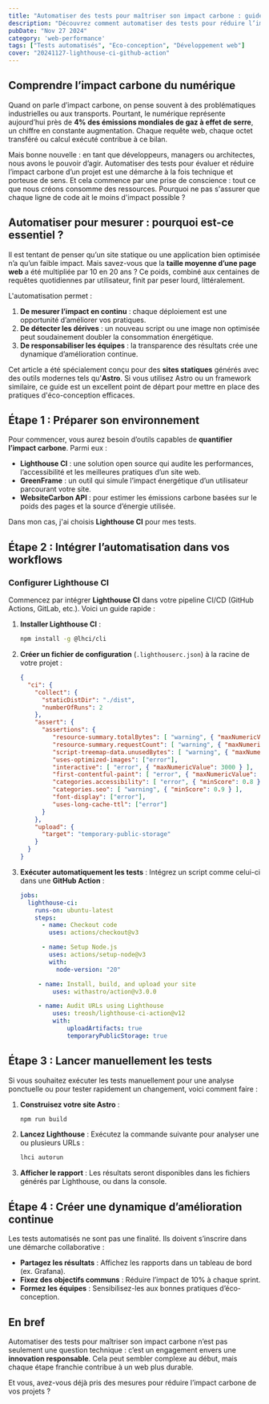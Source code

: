 ```yaml
---
title: "Automatiser des tests pour maîtriser son impact carbone : guide pratique"
description: "Découvrez comment automatiser des tests pour réduire l’impact carbone de vos projets numériques, grâce à un guide accessible et innovant."
pubDate: "Nov 27 2024"
category: 'web-performance'
tags: ["Tests automatisés", "Eco-conception", "Développement web"]
cover: "20241127-lighthouse-ci-github-action"
---
```


## Comprendre l’impact carbone du numérique

Quand on parle d’impact carbone, on pense souvent à des problématiques industrielles ou aux transports. Pourtant, le numérique représente aujourd’hui près de **4% des émissions mondiales de gaz à effet de serre**, un chiffre en constante augmentation. Chaque requête web, chaque octet transféré ou calcul exécuté contribue à ce bilan.

Mais bonne nouvelle : en tant que développeurs, managers ou architectes, nous avons le pouvoir d’agir. Automatiser des tests pour évaluer et réduire l’impact carbone d’un projet est une démarche à la fois technique et porteuse de sens. Et cela commence par une prise de conscience : tout ce que nous créons consomme des ressources. Pourquoi ne pas s'assurer que chaque ligne de code ait le moins d'impact possible ?

## Automatiser pour mesurer : pourquoi est-ce essentiel ?

Il est tentant de penser qu’un site statique ou une application bien optimisée n’a qu’un faible impact. Mais savez-vous que la **taille moyenne d’une page web** a été multipliée par 10 en 20 ans ? Ce poids, combiné aux centaines de requêtes quotidiennes par utilisateur, finit par peser lourd, littéralement.

L'automatisation permet :

1. **De mesurer l’impact en continu** : chaque déploiement est une opportunité d’améliorer vos pratiques.
2. **De détecter les dérives** : un nouveau script ou une image non optimisée peut soudainement doubler la consommation énergétique.
3. **De responsabiliser les équipes** : la transparence des résultats crée une dynamique d’amélioration continue.

Cet article a été spécialement conçu pour des **sites statiques** générés avec des outils modernes tels qu'**Astro**. Si vous utilisez Astro ou un framework similaire, ce guide est un excellent point de départ pour mettre en place des pratiques d'éco-conception efficaces.

## Étape 1 : Préparer son environnement

Pour commencer, vous aurez besoin d’outils capables de **quantifier l’impact carbone**. Parmi eux :

- **Lighthouse CI** : une solution open source qui audite les performances, l’accessibilité et les meilleures pratiques d’un site web.
- **GreenFrame** : un outil qui simule l’impact énergétique d’un utilisateur parcourant votre site.
- **WebsiteCarbon API** : pour estimer les émissions carbone basées sur le poids des pages et la source d’énergie utilisée.

Dans mon cas, j'ai choisis **Lighthouse CI** pour mes tests.

## Étape 2 : Intégrer l’automatisation dans vos workflows

### **Configurer Lighthouse CI**

Commencez par intégrer **Lighthouse CI** dans votre pipeline CI/CD (GitHub Actions, GitLab, etc.). Voici un guide rapide :

1. **Installer Lighthouse CI** :

   ```bash
   npm install -g @lhci/cli
   ```

2. **Créer un fichier de configuration** (`.lighthouserc.json`) à la racine de votre projet :

   ```json
   {
     "ci": {
       "collect": {
         "staticDistDir": "./dist",
         "numberOfRuns": 2
       },
       "assert": {
         "assertions": {
            "resource-summary.totalBytes": [ "warning", { "maxNumericValue": 500000 }],
            "resource-summary.requestCount": [ "warning", { "maxNumericValue": 50 } ],
            "script-treemap-data.unusedBytes": [ "warning", { "maxNumericValue": 100000 } ],
            "uses-optimized-images": ["error"],
            "interactive": [ "error", { "maxNumericValue": 3000 } ],
            "first-contentful-paint": [ "error", { "maxNumericValue": 1000 } ],
            "categories.accessibility": [ "error", { "minScore": 0.8 } ],
            "categories.seo": [ "warning", { "minScore": 0.9 } ],
            "font-display": ["error"],
            "uses-long-cache-ttl": ["error"]
         }
       },
       "upload": {
         "target": "temporary-public-storage"
       }
     }
   }
   ```

3. **Exécuter automatiquement les tests** :
   Intégrez un script comme celui-ci dans une **GitHub Action** :

   ```yaml
   jobs:
     lighthouse-ci:
       runs-on: ubuntu-latest
       steps:
         - name: Checkout code
           uses: actions/checkout@v3

         - name: Setup Node.js
           uses: actions/setup-node@v3
           with:
             node-version: "20"

        - name: Install, build, and upload your site
            uses: withastro/action@v3.0.0

        - name: Audit URLs using Lighthouse
            uses: treosh/lighthouse-ci-action@v12
            with:
                uploadArtifacts: true
                temporaryPublicStorage: true
   ```
## Étape 3 : Lancer manuellement les tests

Si vous souhaitez exécuter les tests manuellement pour une analyse ponctuelle ou pour tester rapidement un changement, voici comment faire :

1. **Construisez votre site Astro** :

   ```bash
   npm run build
   ```

2. **Lancez Lighthouse** :
   Exécutez la commande suivante pour analyser une ou plusieurs URLs :

   ```bash
   lhci autorun
   ```

4. **Afficher le rapport** :
   Les résultats seront disponibles dans les fichiers générés par Lighthouse, ou dans la console.

## Étape 4 : Créer une dynamique d’amélioration continue

Les tests automatisés ne sont pas une finalité. Ils doivent s’inscrire dans une démarche collaborative :

- **Partagez les résultats** : Affichez les rapports dans un tableau de bord (ex. Grafana).
- **Fixez des objectifs communs** : Réduire l’impact de 10% à chaque sprint.
- **Formez les équipes** : Sensibilisez-les aux bonnes pratiques d’éco-conception.

## En bref

Automatiser des tests pour maîtriser son impact carbone n’est pas seulement une question technique : c’est un engagement envers une **innovation responsable**. Cela peut sembler complexe au début, mais chaque étape franchie contribue à un web plus durable.

Et vous, avez-vous déjà pris des mesures pour réduire l’impact carbone de vos projets ?
